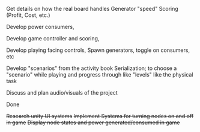 
Get details on how the real board handles 
	Generator "speed"
	Scoring (Profit, Cost, etc.)

Develop power consumers,

Develop game controller and scoring,

Develop playing facing controls,
	Spawn generators, toggle on consumers, etc

Develop "scenarios" from the activity book
	Serialization; to choose a "scenario" while playing and progress through like "levels" like the physical task

Discuss and plan audio/visuals of the project


Done

~~Research unity UI systems~~
	~~Implement Systems for turning nodes on and off in game~~
	~~Display node states and power generated/consumed in game~~

